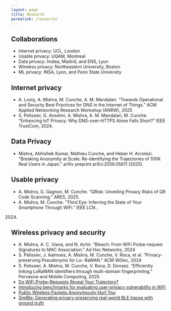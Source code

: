 ```yaml
---
layout: page
title: Research
permalink: /research/
---
```


## Collaborations
- Internet privacy: UCL, London
- Usable privacy: UQAM, Montreal
- Data privacy: Imdea, Madrid, and ENS, Lyon
- Wireless privacy: Northeastern University, Boston
- ML privacy: INSA, Lyon, and Penn State University

## Internet privacy
- A. Losty, A. Mishra, M. Cunche, A. M. Mandalari. ”Towards Operational and Security Best Practices for DNS in the Internet of Things.” ACM Applied Networking Research Workshop (ANRW), 2025
- S. Pelissier, G. Anselmi, A. Mishra, A. M. Mandalari, M. Cunche. ”Enhancing IoT Privacy: Why DNS-over-HTTPS Alone Falls Short?” IEEE TrustCom, 2024.

## Data Privacy
- Mishra, Abhishek Kumar, Mathieu Cunche, and Heber H. Arcolezi. "Breaking Anonymity at Scale: Re-identifying the Trajectories of 100K Real Users in Japan." arXiv preprint arXiv:2506.05611 (2025).

## Usable privacy
- A. Mishra, G. Gagnon, M. Cunche. ”QRisk: Unveiling Privacy Risks of QR Code Scanning.” ARES, 2025.
- A. Mishra, M. Cunche. ”Third Eye: Inferring the State of Your Smartphone Through WiFi.” IEEE LCN ,
2024. 

## Wireless privacy and security
- A. Mishra, A. C. Viana, and N. Achir. ”Bleach: From WiFi Probe-request Signatures to MAC Association.”
Ad Hoc Networks, 2024
- S. Pélissier, J. Aalmoes, A. Mishra, M. Cunche, V. Roca, et al. ”Privacy-preserving Pseudonyms for Lo-
RaWAN.” ACM WiSec, 2024
- S. Pelissier, A. Mishra, M. Cunche, V. Roca, D. Donsez. ”Eﬀiciently linking LoRaWAN identifiers through
multi-domain fingerprinting.” Pervasive and Mobile Computing, 2025. 
- [Do WiFi Probe-Requests Reveal Your Trajectory?](https://hal.inria.fr/hal-03906579/)
- [Introducing benchmarks for evaluating user-privacy vulnerability in WiFi](https://ieeexplore.ieee.org/abstract/document/10199706)
- [Public Wireless Packets Anonymously Hurt You](https://hal.archives-ouvertes.fr/hal-03298339/)
- [SimBle: Generating privacy-preserving real-world BLE traces with ground truth](https://arxiv.org/abs/2101.11728)
